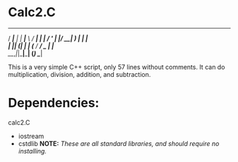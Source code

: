 # Calc2.C
   ____      _      ____         ____  
  / ___|__ _| | ___|___ \       / ___| 
 | |   / _' | |/ __| __) |     | |     
 | |__| (_| | | (__ / __/   _  | |___  
  \____\__,_|_|\___|_____| (_)  \____| 
                                       

This is a very simple C++ script, only 57 lines without comments. It can do multiplication, division, addition, and subtraction.

Dependencies:
================
calc2.C
- iostream
- cstdlib
**NOTE:** *These are all standard libraries, and should require no installing.*
